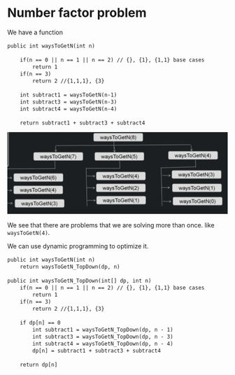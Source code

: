 # Number factor problem

We have a function

```
public int waysToGetN(int n)

    if(n == 0 || n == 1 || n == 2) // {}, {1}, {1,1} base cases
        return 1
    if(n == 3)
        return 2 //{1,1,1}, {3}

    int subtract1 = waysToGetN(n-1)
    int subtract3 = waysToGetN(n-3)
    int subtract4 = waysToGetN(n-4)

    return subtract1 + subtract3 + subtract4
```

![](../../images/2019-07-23-10-20-34.png)

We see that there are problems that we are solving more than once. like `waysToGetN(4)`.

We can use dynamic programming to optimize it.

```
public int waysToGetN(int n)
    return waysToGetN_TopDown(dp, n)

public int waysToGetN_TopDown(int[] dp, int n)
    if(n == 0 || n == 1 || n == 2) // {}, {1}, {1,1} base cases
        return 1
    if(n == 3)
        return 2 //{1,1,1}, {3}

    if dp[n] == 0
        int subtract1 = waysToGetN_TopDown(dp, n - 1)
        int subtract3 = waysToGetN_TopDown(dp, n - 3)
        int subtract4 = waysToGetN_TopDown(dp, n - 4)
        dp[n] = subtract1 + subtract3 + subtract4

    return dp[n]

```